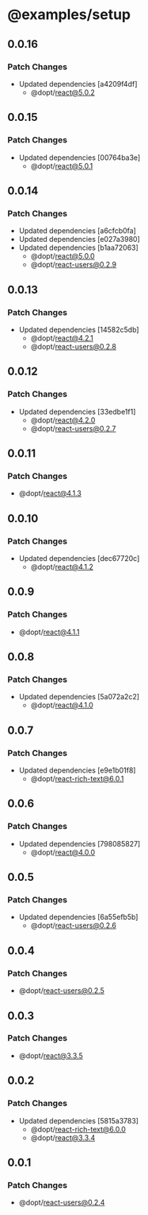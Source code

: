 # @examples/setup

## 0.0.16

### Patch Changes

- Updated dependencies [a4209f4df]
  - @dopt/react@5.0.2

## 0.0.15

### Patch Changes

- Updated dependencies [00764ba3e]
  - @dopt/react@5.0.1

## 0.0.14

### Patch Changes

- Updated dependencies [a6cfcb0fa]
- Updated dependencies [e027a3980]
- Updated dependencies [b1aa72063]
  - @dopt/react@5.0.0
  - @dopt/react-users@0.2.9

## 0.0.13

### Patch Changes

- Updated dependencies [14582c5db]
  - @dopt/react@4.2.1
  - @dopt/react-users@0.2.8

## 0.0.12

### Patch Changes

- Updated dependencies [33edbe1f1]
  - @dopt/react@4.2.0
  - @dopt/react-users@0.2.7

## 0.0.11

### Patch Changes

- @dopt/react@4.1.3

## 0.0.10

### Patch Changes

- Updated dependencies [dec67720c]
  - @dopt/react@4.1.2

## 0.0.9

### Patch Changes

- @dopt/react@4.1.1

## 0.0.8

### Patch Changes

- Updated dependencies [5a072a2c2]
  - @dopt/react@4.1.0

## 0.0.7

### Patch Changes

- Updated dependencies [e9e1b01f8]
  - @dopt/react-rich-text@6.0.1

## 0.0.6

### Patch Changes

- Updated dependencies [798085827]
  - @dopt/react@4.0.0

## 0.0.5

### Patch Changes

- Updated dependencies [6a55efb5b]
  - @dopt/react-users@0.2.6

## 0.0.4

### Patch Changes

- @dopt/react-users@0.2.5

## 0.0.3

### Patch Changes

- @dopt/react@3.3.5

## 0.0.2

### Patch Changes

- Updated dependencies [5815a3783]
  - @dopt/react-rich-text@6.0.0
  - @dopt/react@3.3.4

## 0.0.1

### Patch Changes

- @dopt/react-users@0.2.4
